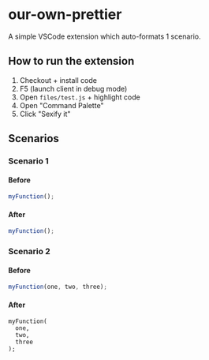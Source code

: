 # our-own-prettier

A simple VSCode extension which auto-formats 1 scenario.

## How to run the extension

1. Checkout + install code
2. F5 (launch client in debug mode)
3. Open `files/test.js` + highlight code
4. Open "Command Palette"
5. Click "Sexify it"

## Scenarios

### Scenario 1

#### Before

```javascript
myFunction();
```

#### After

```javascript
myFunction();
```

### Scenario 2

#### Before

```javascript
myFunction(one, two, three);
```

#### After

```
myFunction(
  one,
  two,
  three
);
```
